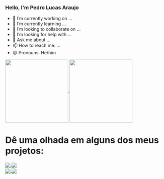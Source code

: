 ### Hello, I'm Pedro Lucas Araujo


- 🔭 I’m currently working on ...
- 🌱 I’m currently learning ...
- 👯 I’m looking to collaborate on ...
- 🤔 I’m looking for help with ...
- 💬 Ask me about ...
- 📫 How to reach me: ...
- 😄 Pronouns: He/him


<a href="https://github.com/PedroLucasAraujo/github-readme-stats">
  <img height=200 align="center" src="https://github-readme-stats.vercel.app/api?username=PedroLucasAraujo" />
</a>
<a href="https://github.com/PedroLucasAraujo/convoychat">
  <img height=200 align="center" src="https://github-readme-stats.vercel.app/api/top-langs?username=PedroLucasAraujo&hide=javascript&layout=compact&langs_count=8&card_width=320" />
</a>


# Dê uma olhada em alguns dos meus projetos:

<div styles="width:100%;">
  <a href="https://github.com/PedroLucasAraujo/github-readme-stats">
      <img align="center" src="https://github-readme-stats.vercel.app/api/pin/?username=PedroLucasAraujo&repo=react_automatic_convert_audio_notes_to_text" />
  </a>
  <a href="https://github.com/PedroLucasAraujo/convoychat">
      <img align="center" src="https://github-readme-stats.vercel.app/api/pin/?username=PedroLucasAraujo&repo=nodejs_real_time_voting_system" />
  </a>
</div>

<div>
  <a href="https://github.com/PedroLucasAraujo/github-readme-stats">
      <img align="center" src="https://github-readme-stats.vercel.app/api/pin/?username=PedroLucasAraujo&repo=reactjs_headlesscms_ceifa_church" />
  </a>
  <a href="https://github.com/PedroLucasAraujo/convoychat">
      <img align="center" src="https://github-readme-stats.vercel.app/api/pin/?username=PedroLucasAraujo&repo=habits-tracker" />
  </a>
</div>


